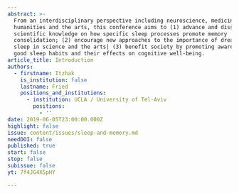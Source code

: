 ```yaml
---
abstract: >-
  From an interdisciplinary perspective including neuroscience, medicine,
  humanities and the arts, this conference aims to (1) advance and disseminate
  scientific knowledge on how specific sleep processes promote memory
  consolidation; (2) encourage new approaches to the importance of dreams and
  sleep in science and the arts| (3) benefit society by promoting awareness of
  good sleep habits and their effects on cognitive well-being.
article_title: Introduction
authors:
  - firstname: Itzhak
    is_institution: false
    lastname: Fried
    positions_and_institutions:
      - institution: UCLA / University of Tel-Aviv
        positions:
          - ''
date: 2019-06-05T23:00:00.000Z
highlight: false
issue: content/issues/sleep-and-memory.md
needDOI: false
published: true
start: false
stop: false
subissue: false
yt: 7f4JG4X5pHY

---
```

<Youtube yt="7f4JG4X5pHY" caption="Introduction" start="false" stop="false"></Youtube>
